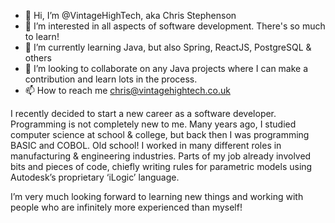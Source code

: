 - 👋 Hi, I’m @VintageHighTech, aka Chris Stephenson
- 👀 I’m interested in all aspects of software development. There's so much to learn!
- 🌱 I’m currently learning Java, but also Spring, ReactJS, PostgreSQL & others
- 💞️ I’m looking to collaborate on any Java projects where I can make a contribution and learn lots in the process.
- 📫 How to reach me chris@vintagehightech.co.uk

I recently decided to start a new career as a software developer. Programming is not completely new to me. Many years ago, 
I studied computer science at school & college, but back then I was programming BASIC and COBOL. Old school! I worked in many 
different roles in manufacturing & engineering industries. Parts of my job already involved bits and pieces of code, chiefly 
writing rules for parametric models using Autodesk’s proprietary ‘iLogic’ language. 

I’m very much looking forward to learning new things and working with people who are infinitely more experienced than myself!
